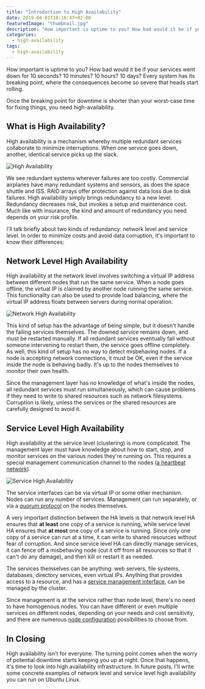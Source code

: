 ```yaml
---
title: "Introduction to High Availability"
date: 2019-04-01T18:16:47+02:00
featuredImage: "thumbnail.jpg"
description: "How important is uptime to you? How bad would it be if your services went down for 10 seconds? 10 minutes? 10 hours? 10 days? Every system has its breaking point, where the consequences become so severe that heads start rolling."
categories:
  - high-availability
tags:
  - high-availability
---
```


How important is uptime to you? How bad would it be if your services went down for 10 seconds? 10 minutes? 10 hours? 10 days? Every system has its breaking point, where the consequences become so severe that heads start rolling.

Once the breaking point for downtime is shorter than your worst-case time for fixing things, you need high-availability.


## What is High Availability?

High availability is a mechanism whereby multiple redundant services collaborate to minimize interruptions. When one service goes down, another, identical service picks up the slack.

![High Availability](ha.svg)

We see redundant systems wherever failures are too costly. Commercial airplanes have many redundant systems and sensors, as does the space shuttle and ISS. RAID arrays offer protection against data loss due to disk failures. High availability simply brings redundancy to a new level. Redundancy decreases risk, but invokes a setup and maintenance cost. Much like with insurance, the kind and amount of redundancy you need depends on your risk profile.

I'll talk briefly about two kinds of redundancy: network level and service level. In order to minimize costs and avoid data corruption, it's important to know their differences:


## Network Level High Availability

High availability at the network level involves switching a virtual IP address between different nodes that run the same service. When a node goes offline, the virtual IP is claimed by another node running the same service. This functionality can also be used to provide load balancing, where the virtual IP address floats between servers during normal operation.

![Network High Availability](network-ha.svg)

This kind of setup has the advantage of being simple, but it doesn't handle the failing services themselves. The downed service remains down, and must be restarted manually. If all redundant services eventually fail without someone intervening to restart them, the service goes offline completely. As well, this kind of setup has no way to detect misbehaving nodes. If a node is accepting network connections, it must be OK, even if the service inside the node is behaving badly. It's up to the nodes themselves to monitor their own health.

Since the management layer has no knowledge of what's inside the nodes, all redundant services must run simultaneously, which can cause problems if they need to write to shared resources such as network filesystems. Corruption is likely, unless the services or the shared resources are carefully designed to avoid it.


## Service Level High Availability

High availability at the service level (clustering) is more complicated. The management layer must have knowledge about how to start, stop, and monitor services on the various nodes they're running on. This requires a special management communication channel to the nodes ([a heartbeat network](https://en.wikipedia.org/wiki/Heartbeat_network)).

![Service High Availability](service-ha.svg)

The service interfaces can be via virtual IP or some other mechanism. Nodes can run any number of services. Management can run separately, or via a [quorum protocol](https://docs.microsoft.com/en-us/windows-server/storage/storage-spaces/understand-quorum) on the nodes themselves.

A very important distinction between the HA levels is that network level HA ensures that **at least** one copy of a service is running, while service level HA ensures that **at most** one copy of a service is running. Since only one copy of a service can run at a time, it can write to shared resources without fear of corruption. And since service level HA can directly manage services, it can fence off a misbehaving node (cut it off from all resources so that it can't do any damage), and then kill or restart it as needed.

The services themselves can be anything: web servers, file systems, databases, directory services, even virtual IPs. Anything that provides access to a resource, and has a [service management interface](http://linux-ha.org/wiki/OCF_Resource_Agents), can be managed by the cluster.

Since management is at the service rather than node level, there's no need to have homogenous nodes. You can have different or even multiple services on different nodes, depending on your needs and cost sensitivity, and there are numerous [node configuration](https://en.wikipedia.org/wiki/High-availability_cluster#Node_configurations) possibilities to choose from.


## In Closing

High availability isn't for everyone. The turning point comes when the worry of potential downtime starts keeping you up at night. Once that happens, it's time to look into high availability infrastructure. In future posts, I'll write some concrete examples of network level and service level high availability you can run on Ubuntu Linux.
